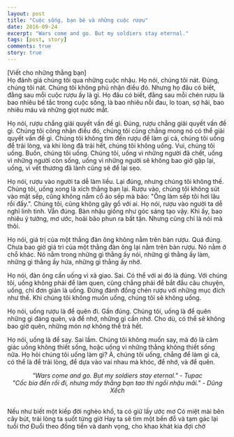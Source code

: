 ```yaml
---
layout: post
title: "Cuộc sống, bạn bè và những cuộc rượu"
date: 2016-09-24
excerpt: "Wars come and go. But my soldiers stay eternal."
tags: [post, story]
comments: true
story: true
---
```

[Viết cho những thằng bạn]<br>
Họ đánh giá chúng tôi qua những cuộc nhậu.
Họ nói, chúng tôi nát. Đúng, chúng tôi nát. Chúng tôi không phủ nhận điều đó.
Nhưng họ đâu có biết, đằng sau mỗi cuộc rượu ấy là gì. Họ đâu có biết, đằng sau mỗi chén rượu là bao nhiêu bế tắc trong cuộc sống, là bao nhiêu nỗi đau, lo toan, sợ hãi, bao nhiêu máu và những giọt nước mắt.
 
Họ nói, rượu chẳng giải quyết vấn đề gì. Đúng, rượu chẳng giải quyết vấn đề gì. Chúng tôi công nhận điều đó, chúng tôi cũng chẳng mong nó có thể giải quyết vấn đề gì. Chúng tôi không tìm đến rượu để làm gì cả, chúng tôi uống để trải lòng, và khi lòng đã trải hết, chúng tôi không uống. Vui, chúng tôi uống. Buồn, chúng tôi uống. Chúng tôi, uống vì những người đã chết, uống vì những người còn sống, uống vì những người sẽ không bao giờ gặp lại, uống, vì vết thương đã lành cũng sẽ để lại sẹo.
 
Họ nói, rượu vào người ta dễ làm liều. Lại đúng, nhưng chúng tôi không thế. Chúng tôi, uống xong là xích thằng bạn lại. Rượu vào, chúng tôi không sút vào mặt sếp, cũng không nắm cổ áo sếp mà bảo: "Ông làm sếp tôi hơi lâu rồi đấy.". Chúng tôi, cũng không gây gổ với ai.
Họ nói, rượu vào người ta dễ nghĩ linh tinh. Vẫn đúng. Bàn nhậu giống như góc sáng tạo vậy. Khi ấy, bao nhiêu ý tưởng, mơ ước, hoài bão phun ra bất tận. Nhưng cũng chỉ là nói mà thôi.
 
Họ nói, giá trị của một thằng đàn ông không nằm trên bàn rượu. Quá đúng. Chưa bao giờ giá tri của một thằng đàn ông lại nằm trên bàn rượu. Nó nằm ở chỗ khác. Nó nằm trong những gì thằng ấy nói, những gì thằng ấy làm, những gì thằng ấy hứa, những gì thằng ấy nhớ.
 
Họ nói, đàn ông cần uống vì xã giao. Sai. Có thể với ai đó là đúng. Với chúng tôi, uống không phải để làm quen, cũng chẳng phải để bắt đầu câu chuyện, uống, chỉ đơn giản là uống. Đừng đánh đồng chén rượu với những mục đích như thế. Khi chúng tôi không muốn uống, chúng tôi sẽ không uống.
 
Họ nói, uống rượu là để quên đi. Gần đúng. Chúng tôi, uống là để quên những gì đáng quên, và để nhớ, những gì cần nhớ. Cho dù, có thể sẽ không bao giờ quên, những món nợ không thể trả hết.
 
Họ nói, uống là để say. Sai lầm. Chúng tôi không muốn say, mà đó là cảm giác uống không thiết sống, hoặc uống vì những thằng không thiết sống nữa.
Họ hỏi chúng tôi uống làm gì? À, chúng tôi uống, chẳng để làm gì cả, có thể là để trải lòng, để dựa vào vai nhau mà khóc, để nhớ, và để quên.

<center><i>"Wars come and go. But my soldiers stay eternal." - Tupac</i></center>
<center><i>"Cốc bia đến rồi đi, nhưng mấy thằng bạn tao thì ngồi nhậu mãi." - Dũng Xếch</i></center><br>
 
Nếu như biết một kiếp đời nghèo khổ, ta có giữ lấy ước mơ
Có miệt mài bên cây bút, trải lòng ta suốt từng giờ
Hay ta sẽ tìm một bến đỗ và tạm gác lại tuổi thơ
Đuổi theo đồng tiền và danh vọng, cho khao khát kia đợi chờ